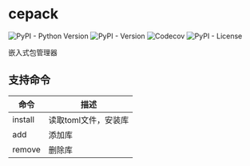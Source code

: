 # cepack

![PyPI - Python Version](https://img.shields.io/pypi/pyversions/cepack?logo=python)
![PyPI - Version](https://img.shields.io/pypi/v/cepack?logo=pypi)
![Codecov](https://img.shields.io/codecov/c/github/paopaozhi/cepack?logo=codecov)
![PyPI - License](https://img.shields.io/pypi/l/cepack?logo=gnu)

嵌入式包管理器

## 支持命令

|命令|描述|
|---|---|
|install|读取toml文件，安装库|
|add|添加库|
|remove|删除库|
